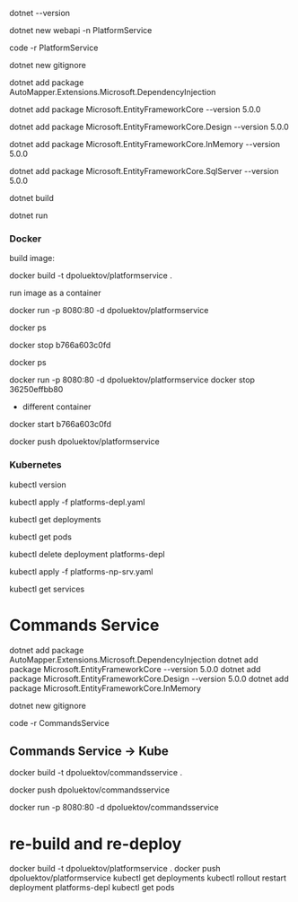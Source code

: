 dotnet --version

dotnet new webapi -n PlatformService

code -r PlatformService

dotnet new gitignore

dotnet add package AutoMapper.Extensions.Microsoft.DependencyInjection

dotnet add package Microsoft.EntityFrameworkCore --version 5.0.0

dotnet add package Microsoft.EntityFrameworkCore.Design --version 5.0.0

dotnet add package Microsoft.EntityFrameworkCore.InMemory --version 5.0.0

dotnet add package Microsoft.EntityFrameworkCore.SqlServer --version 5.0.0

dotnet build

dotnet run

### Docker

build image:

docker build -t dpoluektov/platformservice .

run image as a container

docker run -p 8080:80 -d dpoluektov/platformservice

docker ps

docker stop b766a603c0fd

docker ps

docker run -p 8080:80 -d dpoluektov/platformservice
docker stop 36250effbb80
 - different container 

docker start b766a603c0fd

docker push dpoluektov/platformservice

### Kubernetes

kubectl version

kubectl apply -f platforms-depl.yaml  

kubectl get deployments

kubectl get pods

kubectl delete deployment platforms-depl


kubectl apply -f platforms-np-srv.yaml

kubectl get services

# Commands Service 
dotnet add package AutoMapper.Extensions.Microsoft.DependencyInjection
dotnet add package Microsoft.EntityFrameworkCore --version 5.0.0
dotnet add package Microsoft.EntityFrameworkCore.Design --version 5.0.0
dotnet add package Microsoft.EntityFrameworkCore.InMemory

dotnet new gitignore

code -r CommandsService

## Commands Service -> Kube

docker build -t dpoluektov/commandsservice .

docker push dpoluektov/commandsservice

docker run -p 8080:80 -d dpoluektov/commandsservice

# re-build and re-deploy
docker build -t dpoluektov/platformservice .
docker push dpoluektov/platformservice
kubectl get deployments
kubectl rollout restart deployment platforms-depl
kubectl get pods